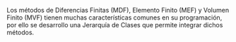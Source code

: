 Los métodos de Diferencias Finitas (MDF), Elemento Finito (MEF) y Volumen Finito (MVF) tienen muchas características comunes en su programación, por ello se desarrollo una Jerarquía de Clases que permite integrar dichos métodos.

